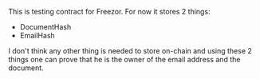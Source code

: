 This is testing contract for Freezor.
For now it stores 2 things:
- DocumentHash
- EmailHash

I don't think any other thing is needed to store on-chain and using these 2 things one can prove that he is the owner of the email address and the document.
